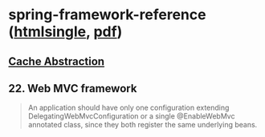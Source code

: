 # spring-framework-reference ([htmlsingle](https://docs.spring.io/spring/docs/current/spring-framework-reference/htmlsingle/), [pdf](https://docs.spring.io/spring/docs/current/spring-framework-reference/pdf/spring-framework-reference.pdf))

## [Cache Abstraction](https://docs.spring.io/spring/docs/current/spring-framework-reference/integration.html#cache)

## 22. Web MVC framework

> An application should have only one configuration extending DelegatingWebMvcConfiguration or a single @EnableWebMvc annotated class, since they both register the same underlying beans.
